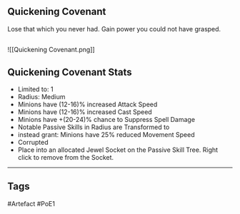## Quickening Covenant
Lose that which you never had.
Gain power you could not have grasped.
##
![[Quickening Covenant.png]]
## Quickening Covenant Stats
- Limited to: 1
- Radius: Medium
- Minions have (12-16)% increased Attack Speed
- Minions have (12-16)% increased Cast Speed
- Minions have +(20-24)% chance to Suppress Spell Damage
- Notable Passive Skills in Radius are Transformed to
- instead grant: Minions have 25% reduced Movement Speed
- Corrupted
- Place into an allocated Jewel Socket on the Passive Skill Tree. Right click to remove from the Socket.


---
## Tags
#Artefact
#PoE1